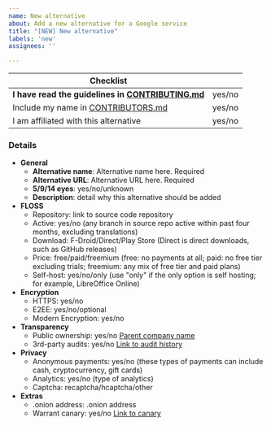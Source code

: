 ```yaml
---
name: New alternative
about: Add a new alternative for a Google service
title: "[NEW] New alternative"
labels: 'new'
assignees: ''

---
```


[//]: # ( Fill out to the best of your ability. )
[//]: # ( If an item is not applicable, feel free to remove the line. )

| Checklist |   |
| --------- | - |
| **I have read the guidelines in [CONTRIBUTING.md]** | yes/no |
| Include my name in [CONTRIBUTORS.md]                | yes/no |
| I am affiliated with this alternative               | yes/no |

### Details

- **General**
  - **Alternative name**: Alternative name here. Required
  - **Alternative URL**: Alternative URL here. Required
  - **5/9/14 eyes**: yes/no/unknown
  - **Description**: detail why this alternative should be added
- **FLOSS**
  - Repository: link to source code repository
  - Active: yes/no (any branch in source repo active within past four months, excluding translations)
  - Download: F-Droid/Direct/Play Store (Direct is direct downloads, such as GitHub releases)
  - Price: free/paid/freemium (free: no payments at all; paid: no free tier excluding trials; freemium: any mix of free tier and paid plans)
  - Self-host: yes/no/only (use "only" if the only option is self hosting; for example, LibreOffice Online)
- **Encryption**
  - HTTPS: yes/no
  - E2EE: yes/no/optional
  - Modern Encryption: yes/no
- **Transparency**
  - Public ownership: yes/no [Parent company name](https://parent.company.url)
  - 3rd-party audits: yes/no [Link to audit history](https://audit.history.url)
- **Privacy**
  - Anonymous payments: yes/no (these types of payments can include cash, cryptocurrency, gift cards)
  - Analytics: yes/no (type of analytics)
  - Captcha: recaptcha/hcaptcha/other
- **Extras**
  - .onion address: .onion address
  - Warrant canary: yes/no [Link to canary](https://warrant.canary.url)

[CONTRIBUTING.md]: ../blob/master/CONTRIBUTING.md
[CONTRIBUTORS.md]: ../blob/master/CONTRIBUTORS.md
